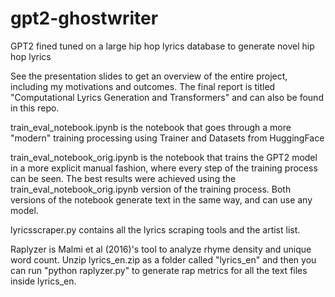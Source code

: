 # gpt2-ghostwriter
GPT2 fined tuned on a large hip hop lyrics database to generate novel hip hop lyrics 

See the presentation slides to get an overview of the entire project, including my motivations and outcomes. The final report is titled "Computational Lyrics Generation and Transformers" and can also be found in this repo. 

train_eval_notebook.ipynb is the notebook that goes through a more "modern" training processing using Trainer and Datasets from HuggingFace

train_eval_notebook_orig.ipynb is the notebook that trains the GPT2 model in a more explicit manual fashion, where every step of the training process can be seen. The best results were achieved using the train_eval_notebook_orig.ipynb version of the training process. Both versions of the notebook generate text in the same way, and can use any model.

lyricsscraper.py contains all the lyrics scraping tools and the artist list.

Raplyzer is Malmi et al (2016)'s tool to analyze rhyme density and unique word count. Unzip lyrics_en.zip as a folder called "lyrics_en" and then you can run "python raplyzer.py" to generate rap metrics for all the text files inside lyrics_en.

